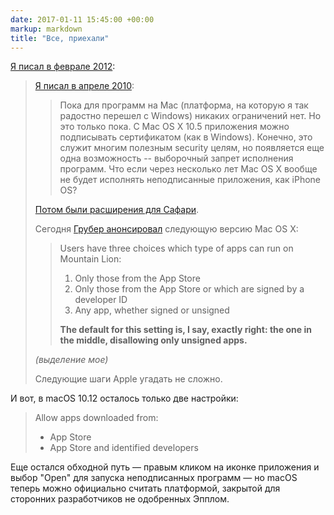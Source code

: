 ```yaml
---
date: 2017-01-11 15:45:00 +00:00
markup: markdown
title: "Все, приехали"
---
```

[Я писал в феврале 2012](/2012/02/nu-vot-mi-pochti-i-priexali.html):

> [Я писал в апреле 2010](/2010/04/evil-20.html):
>
> > Пока для программ на Mac (платформа, на которую я так радостно перешел с Windows) никаких ограничений нет. Но это только пока. С Mac OS X 10.5 приложения можно подписывать сертификатом (как в Windows). Конечно, это служит многим полезным security целям, но появляется еще одна возможность -- выборочный запрет исполнения программ. Что если через несколько лет Mac OS X вообще не будет исполнять неподписанные приложения, как iPhone OS?
>
> [Потом были расширения для Сафари](/2010/06/evil-21.html).
>
> Сегодня [Грубер анонсировал](http://daringfireball.net/2012/02/mountain_lion)
> следующую версию Mac OS X:
>
>>Users have three choices which type of apps can run on Mountain Lion:
>>
>>1. Only those from the App Store
>>2. Only those from the App Store or which are signed by a developer ID
>>3. Any app, whether signed or unsigned
>>
>>**The default for this setting is, I say, exactly right: the one in the middle, disallowing only unsigned apps.**
>
>*(выделение мое)*
>
>Следующие шаги Apple угадать не сложно.

И вот, в macOS 10.12 осталось только две настройки:

>Allow apps downloaded from:
>
>* App Store
>* App Store and identified developers

Еще остался обходной путь — правым кликом на иконке приложения и выбор "Open"
для запуска неподписанных программ — но macOS теперь можно официально считать
платформой, закрытой для сторонних разработчиков не одобренных Эпплом.
